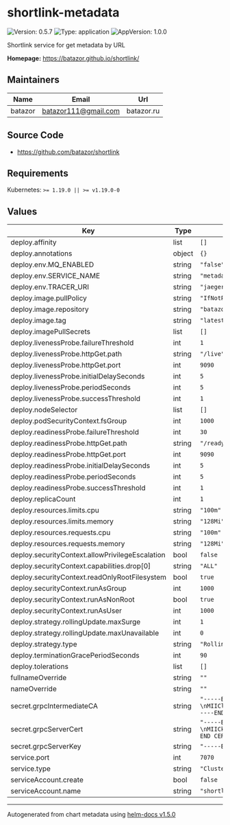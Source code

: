 # shortlink-metadata

![Version: 0.5.7](https://img.shields.io/badge/Version-0.5.7-informational?style=flat-square) ![Type: application](https://img.shields.io/badge/Type-application-informational?style=flat-square) ![AppVersion: 1.0.0](https://img.shields.io/badge/AppVersion-1.0.0-informational?style=flat-square)

Shortlink service for get metadata by URL

**Homepage:** <https://batazor.github.io/shortlink/>

## Maintainers

| Name | Email | Url |
| ---- | ------ | --- |
| batazor | batazor111@gmail.com | batazor.ru |

## Source Code

* <https://github.com/batazor/shortlink>

## Requirements

Kubernetes: `>= 1.19.0 || >= v1.19.0-0`

## Values

| Key | Type | Default | Description |
|-----|------|---------|-------------|
| deploy.affinity | list | `[]` |  |
| deploy.annotations | object | `{}` |  |
| deploy.env.MQ_ENABLED | string | `"false"` |  |
| deploy.env.SERVICE_NAME | string | `"metadata"` |  |
| deploy.env.TRACER_URI | string | `"jaeger-agent.jaeger-operator:6831"` |  |
| deploy.image.pullPolicy | string | `"IfNotPresent"` |  |
| deploy.image.repository | string | `"batazor/shortlink-metadata"` |  |
| deploy.image.tag | string | `"latest"` |  |
| deploy.imagePullSecrets | list | `[]` |  |
| deploy.livenessProbe.failureThreshold | int | `1` |  |
| deploy.livenessProbe.httpGet.path | string | `"/live"` |  |
| deploy.livenessProbe.httpGet.port | int | `9090` |  |
| deploy.livenessProbe.initialDelaySeconds | int | `5` |  |
| deploy.livenessProbe.periodSeconds | int | `5` |  |
| deploy.livenessProbe.successThreshold | int | `1` |  |
| deploy.nodeSelector | list | `[]` |  |
| deploy.podSecurityContext.fsGroup | int | `1000` |  |
| deploy.readinessProbe.failureThreshold | int | `30` |  |
| deploy.readinessProbe.httpGet.path | string | `"/ready"` |  |
| deploy.readinessProbe.httpGet.port | int | `9090` |  |
| deploy.readinessProbe.initialDelaySeconds | int | `5` |  |
| deploy.readinessProbe.periodSeconds | int | `5` |  |
| deploy.readinessProbe.successThreshold | int | `1` |  |
| deploy.replicaCount | int | `1` |  |
| deploy.resources.limits.cpu | string | `"100m"` |  |
| deploy.resources.limits.memory | string | `"128Mi"` |  |
| deploy.resources.requests.cpu | string | `"100m"` |  |
| deploy.resources.requests.memory | string | `"128Mi"` |  |
| deploy.securityContext.allowPrivilegeEscalation | bool | `false` |  |
| deploy.securityContext.capabilities.drop[0] | string | `"ALL"` |  |
| deploy.securityContext.readOnlyRootFilesystem | bool | `true` |  |
| deploy.securityContext.runAsGroup | int | `1000` |  |
| deploy.securityContext.runAsNonRoot | bool | `true` |  |
| deploy.securityContext.runAsUser | int | `1000` |  |
| deploy.strategy.rollingUpdate.maxSurge | int | `1` |  |
| deploy.strategy.rollingUpdate.maxUnavailable | int | `0` |  |
| deploy.strategy.type | string | `"RollingUpdate"` |  |
| deploy.terminationGracePeriodSeconds | int | `90` |  |
| deploy.tolerations | list | `[]` |  |
| fullnameOverride | string | `""` |  |
| nameOverride | string | `""` |  |
| secret.grpcIntermediateCA | string | `"-----BEGIN CERTIFICATE-----\nMIICljCCAjugAwIBAgIUZhuY8pa+aFn96PpXHKoFxgW9WsQwCgYIKoZIzj0EAwIw\ngYwxCzAJBgNVBAYTAlJVMQ8wDQYDVQQIEwZNb3Njb3cxDzANBgNVBAcTBk1vc2Nv\ndzESMBAGA1UEChMJU2hvcnRsaW5rMSswKQYDVQQLEyJFeGFtcGxlIFJvb3QgQ2Vy\ndGlmaWNhdGUgQXV0aG9yaXR5MRowGAYDVQQDExFTaG9ydGxpbmsgUm9vdCBDQTAe\nFw0yMDExMjExODAyMDBaFw0yMTExMjExODAyMDBaMH8xCzAJBgNVBAYTAlJVMQ8w\nDQYDVQQIEwZNb3Njb3cxDzANBgNVBAcTBk1vc2NvdzESMBAGA1UEChMJU2hvcnRs\naW5rMQ8wDQYDVQQLEwZNb3Njb3cxKTAnBgNVBAMTIEN1c3RvbSBTaG9ydGxpbmsg\nSW50ZXJtZWRpYXRlIENBMFkwEwYHKoZIzj0CAQYIKoZIzj0DAQcDQgAEsMwqTmk0\nbvNChfE79Ljr/mnkw90XVe4J45GgYYZZ83eUqetg/dnT+0h/Mdw1uEABYtbmRG4Q\nyGdNIcSCsS8tf6OBhjCBgzAOBgNVHQ8BAf8EBAMCAaYwHQYDVR0lBBYwFAYIKwYB\nBQUHAwEGCCsGAQUFBwMCMBIGA1UdEwEB/wQIMAYBAf8CAQAwHQYDVR0OBBYEFBiZ\nymfiD4U/jz6qSNvU26XMCC9oMB8GA1UdIwQYMBaAFA93UcPMOw3jdtWLxuCopshq\nK9FrMAoGCCqGSM49BAMCA0kAMEYCIQDGHwhl3IrIgD75cvqBqvitltzEDqBlnGMi\nM3FEoCXGhwIhAIFPuVTuk16zNNJZNlY+027k0pg0SOfNcw0qcNyFtOvC\n-----END CERTIFICATE-----\n"` |  |
| secret.grpcServerCert | string | `"-----BEGIN CERTIFICATE-----\nMIICkTCCAjigAwIBAgIUdo/zgCCySxFfOxrYpympLLN0mvcwCgYIKoZIzj0EAwIw\nfzELMAkGA1UEBhMCUlUxDzANBgNVBAgTBk1vc2NvdzEPMA0GA1UEBxMGTW9zY293\nMRIwEAYDVQQKEwlTaG9ydGxpbmsxDzANBgNVBAsTBk1vc2NvdzEpMCcGA1UEAxMg\nQ3VzdG9tIFNob3J0bGluayBJbnRlcm1lZGlhdGUgQ0EwHhcNMjAxMTIxMTgwMjAw\nWhcNMjExMTIxMTgwMjAwWjBoMQswCQYDVQQGEwJSVTEPMA0GA1UECBMGTW9zY293\nMQ8wDQYDVQQHEwZNb3Njb3cxEjAQBgNVBAoTCVNob3J0bGluazEPMA0GA1UECxMG\nTW9zY293MRIwEAYDVQQDEwlzaG9ydGxpbmswWTATBgcqhkjOPQIBBggqhkjOPQMB\nBwNCAARXdzYwc4cLaba2/9zxd0aT0wGSOy40s47jT7fkGwCuOvNB7Yl80ed/jEht\n+BJJgT87MOVOHLBXT9SEa2O/8Iw6o4GoMIGlMA4GA1UdDwEB/wQEAwIFoDATBgNV\nHSUEDDAKBggrBgEFBQcDATAMBgNVHRMBAf8EAjAAMB0GA1UdDgQWBBQvXJcdbHow\nDJoiXyvryuTo1NFAtjAfBgNVHSMEGDAWgBQYmcpn4g+FP48+qkjb1NulzAgvaDAw\nBgNVHREEKTAngglsb2NhbGhvc3SCBWxvY2FsggcqLmxvY2FshwR/AAABhwQAAAAA\nMAoGCCqGSM49BAMCA0cAMEQCIDTXPLlM1YpK5Iwe80imyysmJAkbA+jKSWW0CBvd\nrUQDAiB71ah7iKjM1P9lOzWfD3nm6DYZSdWLmUCXnrjBt6xYEQ==\n-----END CERTIFICATE-----\n"` |  |
| secret.grpcServerKey | string | `"-----BEGIN EC PRIVATE KEY-----\nMHcCAQEEIAm9fkeHAhonIbVt3LQHgibo7x5+5RkMEW6a1qm00KUkoAoGCCqGSM49\nAwEHoUQDQgAEV3c2MHOHC2m2tv/c8XdGk9MBkjsuNLOO40+35BsArjrzQe2JfNHn\nf4xIbfgSSYE/OzDlThywV0/UhGtjv/CMOg==\n-----END EC PRIVATE KEY-----\n"` |  |
| service.port | int | `7070` |  |
| service.type | string | `"ClusterIP"` |  |
| serviceAccount.create | bool | `false` |  |
| serviceAccount.name | string | `"shortlink"` |  |

----------------------------------------------
Autogenerated from chart metadata using [helm-docs v1.5.0](https://github.com/norwoodj/helm-docs/releases/v1.5.0)
